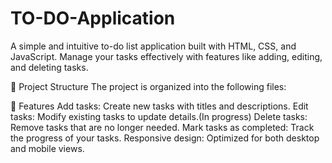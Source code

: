# TO-DO-Application
A simple and intuitive to-do list application built with HTML, CSS, and JavaScript. Manage your tasks effectively with features like adding, editing, and deleting tasks.

📂 Project Structure
The project is organized into the following files:

🚀 Features
Add tasks: Create new tasks with titles and descriptions.
Edit tasks: Modify existing tasks to update details.(In progress)
Delete tasks: Remove tasks that are no longer needed.
Mark tasks as completed: Track the progress of your tasks.
Responsive design: Optimized for both desktop and mobile views.

